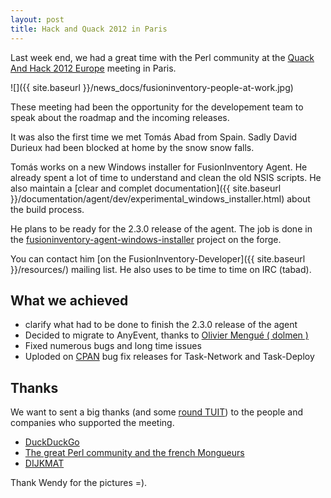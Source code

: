 ```yaml
---
layout: post
title: Hack and Quack 2012 in Paris
---
```


Last week end, we had a great time with the Perl community at the
[Quack And Hack 2012 Europe](http://act.yapc.eu/qh2012eu/) meeting in Paris.

![]({{ site.baseurl }}/news_docs/fusioninventory-people-at-work.jpg)

These meeting had been the opportunity for the developement team to speak about the
roadmap and the incoming releases.

It was also the first time we met Tomás Abad from Spain. Sadly David Durieux had been
blocked at home by the snow snow falls.

Tomás works on a new 
Windows installer for FusionInventory Agent. He already spent a lot of time to understand
and clean the old NSIS scripts. He also maintain a
[clear and complet documentation]({{ site.baseurl }}/documentation/agent/dev/experimental_windows_installer.html) about
the build process.

He plans to be ready for the 2.3.0 release of the agent. The job is done in the
[fusioninventory-agent-windows-installer](http://forge.fusioninventory.org/projects/fusioninventory-agent-windows-installer)
project on the forge.

You can contact him [on the FusionInventory-Developer]({{ site.baseurl }}/resources/) mailing list. He also
uses to be time to time on IRC (tabad).

## What we achieved

* clarify what had to be done to finish the 2.3.0 release of the agent
* Decided to migrate to AnyEvent, thanks to [Olivier Mengué ( dolmen )](http://o.mengue.free.fr/)
* Fixed numerous bugs and long time issues
* Uploded on [CPAN](http://www.metacpan.org) bug fix releases for Task-Network and Task-Deploy

## Thanks

We want to sent a big thanks (and some [round TUIT](http://en.wiktionary.org/wiki/round_tuit))
to the people and companies who supported the meeting.

* [DuckDuckGo](https://duckduckgo.com/)
* [The great Perl community and the french Mongueurs](http://mongueurs.net/)
* [DIJKMAT](http://www.dijkmat.nl/)

Thank Wendy for the pictures =).
